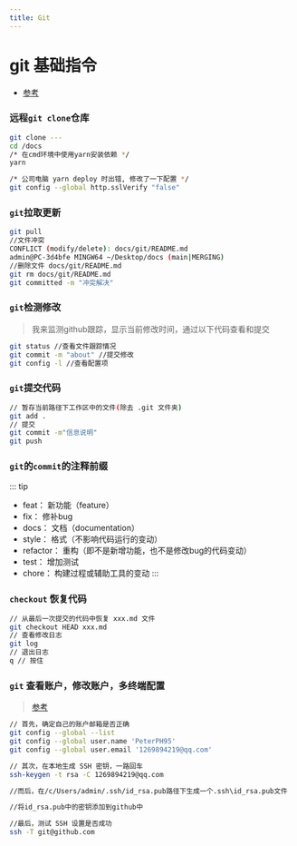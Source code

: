 ```yaml
---
title: Git
---
```


# git 基础指令
- [参考](https://juejin.cn/post/6844903586120335367)

### 远程`git clone`仓库
``` bash
git clone ---
cd /docs
/* 在cmd环境中使用yarn安装依赖 */
yarn

/* 公司电脑 yarn deploy 时出错, 修改了一下配置 */
git config --global http.sslVerify "false"
```

### `git`拉取更新
``` bash
git pull
//文件冲突 
CONFLICT (modify/delete): docs/git/README.md
admin@PC-3d4bfe MINGW64 ~/Desktop/docs (main|MERGING)
//删除文件 docs/git/README.md
git rm docs/git/README.md
git committed -m "冲突解决"
```
### `git`检测修改
> 我来监测github跟踪，显示当前修改时间，通过以下代码查看和提交
``` bash
git status //查看文件跟踪情况
git commit -m "about" //提交修改
git config -l //查看配置项
```

### `git`提交代码
``` bash
// 暂存当前路径下工作区中的文件(除去 .git 文件夹)
git add .
// 提交
git commit -m"信息说明"
git push
```

### `git`的`commit`的注释前缀
::: tip
- feat：     新功能（feature）
- fix：      修补bug
- docs：     文档（documentation）
- style：    格式（不影响代码运行的变动）
- refactor： 重构（即不是新增功能，也不是修改bug的代码变动）
- test：     增加测试
- chore：    构建过程或辅助工具的变动
:::

### `checkout` 恢复代码
``` bash
// 从最后一次提交的代码中恢复 xxx.md 文件
git checkout HEAD xxx.md
// 查看修改日志
git log
// 退出日志
q // 按住
```

### `git` 查看账户，修改账户，多终端配置
> [参考](https://blog.csdn.net/helloasimo/article/details/123778112?ops_request_misc=%257B%2522request%255Fid%2522%253A%2522166374032816781432996870%2522%252C%2522scm%2522%253A%252220140713.130102334..%2522%257D&request_id=166374032816781432996870&biz_id=0&utm_medium=distribute.pc_search_result.none-task-blog-2~all~top_click~default-1-123778112-null-null.142^v48^pc_rank_34_queryrelevant25,201^v3^control_1&utm_term=git%40github.com%3A%20Permission%20denied%20%28publickey%29.&spm=1018.2226.3001.4187)

``` bash 
// 首先，确定自己的账户邮箱是否正确
git config --global --list
git config --global user.name 'PeterPH95'
git config --global user.email '1269894219@qq.com'

// 其次，在本地生成 SSH 密钥，一路回车
ssh-keygen -t rsa -C 1269894219@qq.com

//而后，在/c/Users/admin/.ssh/id_rsa.pub路径下生成一个.ssh\id_rsa.pub文件

//将id_rsa.pub中的密钥添加到github中

//最后，测试 SSH 设置是否成功
ssh -T git@github.com
```
